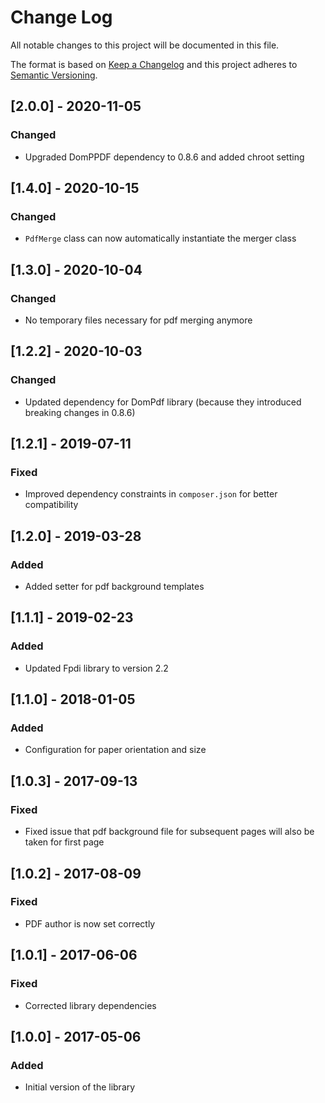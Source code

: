 # Change Log
All notable changes to this project will be documented in this file.

The format is based on [Keep a Changelog](http://keepachangelog.com/)
and this project adheres to [Semantic Versioning](http://semver.org/).

## [2.0.0] - 2020-11-05
### Changed
- Upgraded DomPPDF dependency to 0.8.6 and added chroot setting

## [1.4.0] - 2020-10-15
### Changed
- `PdfMerge` class can now automatically instantiate the merger class

## [1.3.0] - 2020-10-04
### Changed
- No temporary files necessary for pdf merging anymore

## [1.2.2] - 2020-10-03
### Changed
- Updated dependency for DomPdf library (because they introduced breaking changes in 0.8.6)

## [1.2.1] - 2019-07-11
### Fixed
- Improved dependency constraints in ```composer.json``` for better compatibility

## [1.2.0] - 2019-03-28
### Added
- Added setter for pdf background templates

## [1.1.1] - 2019-02-23
### Added
- Updated Fpdi library to version 2.2

## [1.1.0] - 2018-01-05
### Added
- Configuration for paper orientation and size 

## [1.0.3] - 2017-09-13
### Fixed
- Fixed issue that pdf background file for subsequent pages will also be taken for first page

## [1.0.2] - 2017-08-09
### Fixed
- PDF author is now set correctly

## [1.0.1] - 2017-06-06
### Fixed
- Corrected library dependencies

## [1.0.0] - 2017-05-06
### Added
- Initial version of the library
